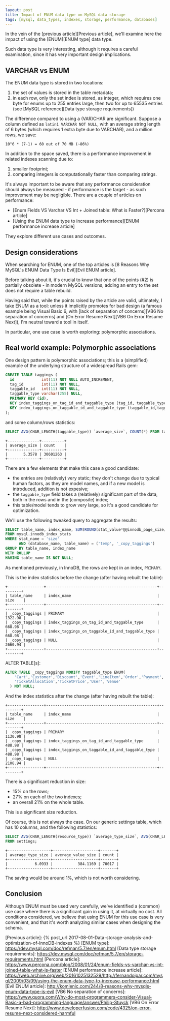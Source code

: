 ```yaml
---
layout: post
title: Impact of ENUM data type on MySQL data storage
tags: [mysql, data_types, indexes, storage, performance, databases]
---
```


In the vein of the [previous article][Previous article], we'll examine here the impact of using the [ENUM][ENUM type] data type.

Such data type is very interesting, although it requires a careful examination, since it has very important design implications.

## VARCHAR vs ENUM

The ENUM data type is stored in two locations:

1. the set of values is stored in the table metadata;
2. in each row, only the set index is stored, as integer, which requires one byte for enums up to 255 entries large, then two for up to 65535 entries (see [MySQL reference][Data type storage requirements])

The difference compared to using a (VAR)CHAR are significant. Suppose a column defined as `latin1 VARCHAR NOT NULL`, with an average string length of 6 bytes (which requires 1 extra byte due to VARCHAR), and a million rows, we save:

```
10^6 * (7-1) = 60 out of 70 MB (~86%)
```

In addition to the space saved, there is a performance improvement in related indexes scanning due to:

1. smaller footprint;
2. comparing integers is computationally faster than comparing strings.

It's always important to be aware that any performance consideration should always be measured - if performance is the target - as such improvement may be negligible. There are a couple of articles on performance:

- [Enum Fields VS Varchar VS Int + Joined table: What is Faster?][Percona article]
- [Using the ENUM data type to increase performance][ENUM performance increase article]

They explore different use cases and outcomes.

## Design considerations

When searching for ENUM, one of the top articles is [8 Reasons Why MySQL's ENUM Data Type Is Evil][Evil ENUM article].

Before talking about it, it's crucial to know that one of the points (#2) is partially obsolete - in modern MySQL versions, adding an entry to the set does not require a table rebuild.

Having said that, while the points raised by the article are valid, ultimately, I take ENUM as a tool: unless it implicitly promotes for bad design (a famous example being Visual Basic 6, with [lack of separation of concerns][VB6 No separation of concerns] and [On Error Resume Next][VB6 On Error Resume Next]), I'm neutral toward a tool in itself.

In particular, one use case is worth exploring: polymorphic associations.

## Real world example: Polymorphic associations

One design pattern is polymorphic associations; this is a (simplified) example of the underlying structure of a widespread Rails gem:

```sql
CREATE TABLE taggings (
  id            int(11) NOT NULL AUTO_INCREMENT,
  tag_id        int(11) NOT NULL,
  taggable_id   int(11) NOT NULL,
  taggable_type varchar(255) NULL,
  PRIMARY KEY (id),
  KEY index_taggings_on_tag_id_and_taggable_type (tag_id, taggable_type),
  KEY index_taggings_on_taggable_id_and_taggable_type (taggable_id,taggable_type)
);
```

and some column/rows statistics:

```sql
SELECT AVG(CHAR_LENGTH(taggable_type)) `average_size`, COUNT(*) FROM taggings `count`;
```

```
+--------------+----------+
| average_size | count    |
+--------------+----------+
|       5.3578 | 30601263 |
+--------------+----------+
```

There are a few elements that make this case a good candidate:

- the entries are (relatively) very static; they don't change due to typical human factors, as they are model names, and if a new model is introduced, addition is not expesive;
- the `taggable_type` field takes a (relatively) significant part of the data, both in the rows and in the (composite) index;
- this table/model tends to grow very large, so it's a good candidate for optimization.

We'll use the following tweaked query to aggregate the results:

```sql
SELECT table_name, index_name, SUM(ROUND(stat_value*@@innodb_page_size/1048576, 2)) `size`
FROM mysql.innodb_index_stats
WHERE stat_name = 'size'
      AND (database_name, table_name) = ('temp', '_copy_taggings')
GROUP BY table_name, index_name
WITH ROLLUP
HAVING table_name IS NOT NULL;
```

As mentioned previously, in InnoDB, the rows are kept in an index, `PRIMARY`.

This is the index statistics before the change (after having rebuilt the table):

```
+----------------+-------------------------------------------------+---------+
| table_name     | index_name                                      | size    |
+----------------+-------------------------------------------------+---------+
| _copy_taggings | PRIMARY                                         | 1322.98 |
| _copy_taggings | index_taggings_on_tag_id_and_taggable_type      |  668.98 |
| _copy_taggings | index_taggings_on_taggable_id_and_taggable_type |  668.98 |
| _copy_taggings | NULL                                            | 2660.94 |
+----------------+-------------------------------------------------+---------+
```

ALTER TABLE[s]:

```sql
ALTER TABLE _copy_taggings MODIFY taggable_type ENUM(
    'Cart','Customer','Discount','Event','LineItem','Order','Payment','Product','Show','Subdomain',
    'TicketAllocation','TicketPrice','User','Venue'
  ) NOT NULL;
```

And the index statistics after the change (after having rebuilt the table):

```
+----------------+-------------------------------------------------+---------+
| table_name     | index_name                                      | size    |
+----------------+-------------------------------------------------+---------+
| _copy_taggings | PRIMARY                                         | 1130.98 |
| _copy_taggings | index_taggings_on_tag_id_and_taggable_type      |  488.98 |
| _copy_taggings | index_taggings_on_taggable_id_and_taggable_type |  488.98 |
| _copy_taggings | NULL                                            | 2108.94 |
+----------------+-------------------------------------------------+---------+
```

There is a significant reduction in size:

- 15% on the rows;
- 27% on each of the two indexes;
- an overall 21% on the whole table.

This is a significant size reduction.

Of course, this is not always the case. On our generic settings table, which has 10 columns, and the following statistics:

```sql
SELECT AVG(CHAR_LENGTH(resource_type)) `average_type_size`, AVG(CHAR_LENGTH(value)) `average_value_size`, COUNT(*) `count`
FROM settings;
```

```
+-------------------+--------------------+-------+
| average_type_size | average_value_size | count |
+-------------------+--------------------+-------+
|            6.0933 |           384.1169 | 70017 |
+-------------------+--------------------+-------+
```

The saving would be around 1%, which is not worth considering.

## Conclusion

Although ENUM must be used very carefully, we've identified a (common) use case where there is a significant gain in using it, at virtually no cost.
All conditions considered, we believe that using ENUM for this use case is very convenient, and that it's worth analyzing similar cases when designing the schema.

[Previous article]: {% post_url 2017-08-01-Data-storage-analysis-and-optimization-of-InnoDB-indexes %}
[ENUM type]: https://dev.mysql.com/doc/refman/5.7/en/enum.html
[Data type storage requirements]: https://dev.mysql.com/doc/refman/5.7/en/storage-requirements.html
[Percona article]: https://www.percona.com/blog/2008/01/24/enum-fields-vs-varchar-vs-int-joined-table-what-is-faster
[ENUM performance increase article]: https://web.archive.org/web/20161025132529/http://fernandoipar.com/mysql/2009/03/09/using-the-enum-data-type-to-increase-performance.html
[Evil ENUM article]: http://komlenic.com/244/8-reasons-why-mysqls-enum-data-type-is-evil
[VB6 No separation of concerns]: https://www.quora.com/Why-do-most-programmers-consider-Visual-Basic-a-bad-programming-language/answer/Philip-Stuyck
[VB6 On Error Resume Next]: http://www.developerfusion.com/code/4325/on-error-resume-next-considered-harmful
